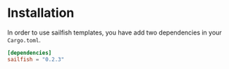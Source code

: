 # Installation

In order to use sailfish templates, you have add two dependencies in your `Cargo.toml`.

```toml
[dependencies]
sailfish = "0.2.3"
```

